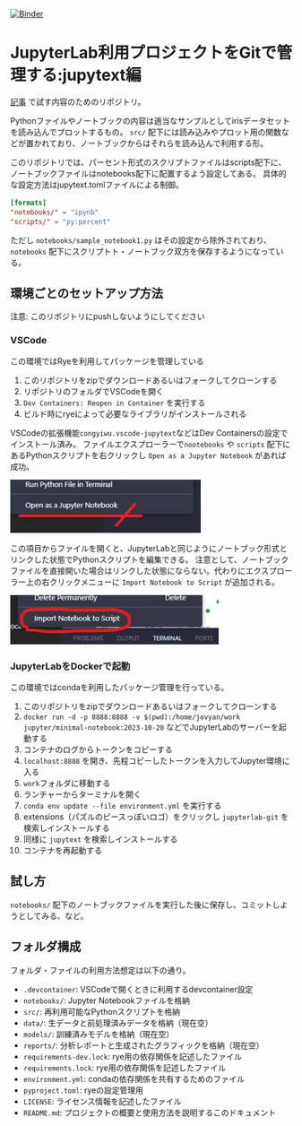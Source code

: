 [![Binder](https://mybinder.org/badge_logo.svg)](https://mybinder.org/v2/gh/ebal5/jupytext_test/main?labpath=notebooks%2Fsample_notebook1.ipynb)

# JupyterLab利用プロジェクトをGitで管理する:jupytext編

[記事](https://zenn.dev/articles/e8fcb7aa4736f3) で試す内容のためのリポジトリ。

Pythonファイルやノートブックの内容は適当なサンプルとしてirisデータセットを読み込んでプロットするもの。
`src/` 配下には読み込みやプロット用の関数などが置かれており、ノートブックからはそれらを読み込んで利用する形。

このリポジトリでは、パーセント形式のスクリプトファイルはscripts配下に、ノートブックファイルはnotebooks配下に配置するよう設定してある。
具体的な設定方法はjupytext.tomlファイルによる制御。

```jupytext.toml
[formats]
"notebooks/" = "ipynb"
"scripts/" = "py:percent"
```

ただし `notebooks/sample_notebook1.py` はその設定から除外されており、 `notebooks` 配下にスクリプトト・ノートブック双方を保存するようになっている。


## 環境ごとのセットアップ方法

注意: このリポジトリにpushしないようにしてください

### VSCode

この環境ではRyeを利用してパッケージを管理している

1. このリポジトリをzipでダウンロードあるいはフォークしてクローンする
2. リポジトリのフォルダでVSCodeを開く
3. `Dev Containers: Reopen in Container` を実行する
4. ビルド時にryeによって必要なライブラリがインストールされる

VSCodeの拡張機能`congyiwu.vscode-jupytext`などはDev Containersの設定でインストール済み。
ファイルエクスプローラーで`nootebooks` や `scripts` 配下にあるPythonスクリプトを右クリックし `Open as a Jupyter Notebook` があれば成功。

![Open as a Jupyter Notebookのメニュー](images/open_as_a_jupyter_notebook.png)

この項目からファイルを開くと、JupyterLabと同じようにノートブック形式とリンクした状態でPythonスクリプトを編集できる。
注意として、ノートブックファイルを直接開いた場合はリンクした状態にならない。代わりにエクスプローラー上の右クリックメニューに `Import Notebook to Script` が追加される。

![Import Notebook to Scriptメニュー](images/Import_Notebook_to_Script.png)

### JupyterLabをDockerで起動

この環境ではcondaを利用したパッケージ管理を行っている。

1. このリポジトリをzipでダウンロードあるいはフォークしてクローンする
2. `docker run -d -p 8888:8888 -v $(pwd):/home/jovyan/work jupyter/minimal-notebook:2023-10-20` などでJupyterLabのサーバーを起動する
3. コンテナのログからトークンをコピーする
4. `localhost:8888` を開き、先程コピーしたトークンを入力してJupyter環境に入る
5. `work`フォルダに移動する
6. ランチャーからターミナルを開く
7. `conda env update --file environment.yml` を実行する
8. extensions（パズルのピースっぽいロゴ）をクリックし `jupyterlab-git` を検索しインストールする
9. 同様に `jupytext` を検索しインストールする
10. コンテナを再起動する

## 試し方

`notebooks/` 配下のノートブックファイルを実行した後に保存し、コミットしようとしてみる、など。

## フォルダ構成

フォルダ・ファイルの利用方法想定は以下の通り。

- `.devcontainer`: VSCodeで開くときに利用するdevcontainer設定
- `notebooks/`: Jupyter Notebookファイルを格納
- `src/`: 再利用可能なPythonスクリプトを格納
- `data/`: 生データと前処理済みデータを格納（現在空）
- `models/`: 訓練済みモデルを格納（現在空）
- `reports/`: 分析レポートと生成されたグラフィックを格納（現在空）
- `requirements-dev.lock`: rye用の依存関係を記述したファイル
- `requirements.lock`: rye用の依存関係を記述したファイル
- `environment.yml`: condaの依存関係を共有するためのファイル
- `pyproject.toml`: ryeの設定管理用
- `LICENSE`: ライセンス情報を記述したファイル
- `README.md`: プロジェクトの概要と使用方法を説明するこのドキュメント
